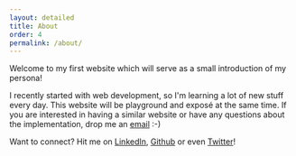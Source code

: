 ```yaml
---
layout: detailed
title: About
order: 4
permalink: /about/
---
```



Welcome to my first website which will serve as a small introduction of my persona!

I recently started with web development, so I'm learning a lot of new stuff every day.
This website will be playground and exposé at the same time. If you are interested in having a similar website or have any questions about the implementation, drop me an  <a href="mailto:carlhauck@t-online.de"> email</a> :-)

Want to connect?
Hit me on
<a target="_blank" href="https://www.linkedin.com/in/carl-hauck-007706142/">LinkedIn</a>, <a target="_blank" href="https://github.com/biocarl">Github</a> or even <a target="_blank" href="https://twitter.com/carl_hauck">Twitter</a>!
